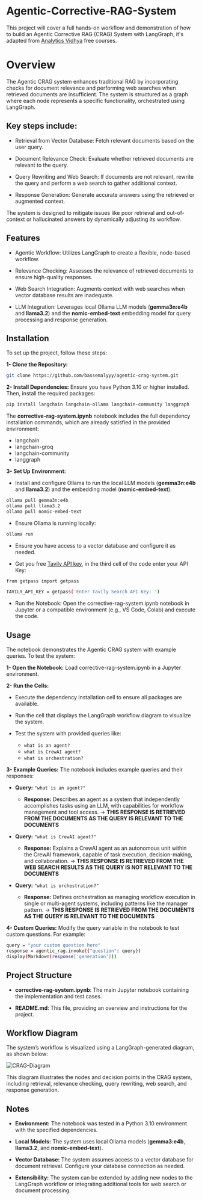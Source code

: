 # Agentic-Corrective-RAG-System
This project will cover a full hands-on workflow and demonstration of how to build an Agentic Corrective RAG (CRAG) System with LangGraph, it's adapted from [Analytics Vidhya](https://courses.analyticsvidhya.com/courses/take/building-an-agentic-corrective-rag-system-in-langgraph/lessons/61962780-building-an-agentic-corrective-rag-system) free courses.

# Overview

The Agentic CRAG system enhances traditional RAG by incorporating checks for document relevance and performing web searches when retrieved documents are insufficient. The system is structured as a graph where each node represents a specific functionality, orchestrated using LangGraph. 

## Key steps include:

- Retrieval from Vector Database: Fetch relevant documents based on the user query.



- Document Relevance Check: Evaluate whether retrieved documents are relevant to the query.



- Query Rewriting and Web Search: If documents are not relevant, rewrite the query and perform a web search to gather additional context.



- Response Generation: Generate accurate answers using the retrieved or augmented context.

The system is designed to mitigate issues like poor retrieval and out-of-context or hallucinated answers by dynamically adjusting its workflow.

## Features

- Agentic Workflow: Utilizes LangGraph to create a flexible, node-based workflow.

- Relevance Checking: Assesses the relevance of retrieved documents to ensure high-quality responses.

- Web Search Integration: Augments context with web searches when vector database results are inadequate.

- LLM Integration: Leverages local Ollama LLM models (**gemma3n:e4b** and **llama3.2**) and the **nomic-embed-text** embedding model for query processing and response generation.

## Installation

To set up the project, follow these steps:

**1- Clone the Repository:**
```sh
git clone https://github.com/bassemalyyy/agentic-crag-system.git
```

**2- Install Dependencies:** Ensure you have Python 3.10 or higher installed. Then, install the required packages:

```sh
pip install langchain langchain-ollama langchain-community langgraph
```
The **corrective-rag-system.ipynb** notebook includes the full dependency installation commands, which are already satisfied in the provided environment:
- langchain
- langchain-groq
- langchain-community
- langgraph

**3- Set Up Environment:**

- Install and configure Ollama to run the local LLM models (**gemma3n:e4b** and **llama3.2**) and the embedding model (**nomic-embed-text**).

```sh
ollama pull gemma3n:e4b
ollama pull llama3.2
ollama pull nomic-embed-text
```


- Ensure Ollama is running locally:

```sh
ollama run
```


- Ensure you have access to a vector database and configure it as needed.

- Get you free [Tavily API key](https://app.tavily.com/home), in the third cell of the code enter your API Key:

```sh
from getpass import getpass

TAVILY_API_KEY = getpass('Enter Tavily Search API Key: ')
```


- Run the Notebook: Open the corrective-rag-system.ipynb notebook in Jupyter or a compatible environment (e.g., VS Code, Colab) and execute the code.

## Usage

The notebook demonstrates the Agentic CRAG system with example queries. To test the system:

**1- Open the Notebook:** Load corrective-rag-system.ipynb in a Jupyter environment.

**2- Run the Cells:**

- Execute the dependency installation cell to ensure all packages are available.



- Run the cell that displays the LangGraph workflow diagram to visualize the system.

- Test the system with provided queries like:

  - ``what is an agent?``
  - ``what is CrewAI agent?``
  - ``what is orchestration?``


**3- Example Queries:** The notebook includes example queries and their responses:


   - **Query:** `"what is an agent?"`  
     - **Response:** Describes an agent as a system that independently accomplishes tasks using an LLM, with capabilities for workflow management and tool access. -> **THIS RESPONSE IS RETRIEVED FROM THE DOCUMENTS AS THE QUERY IS RELEVANT TO THE DOCUMENTS**

   - **Query:** `"what is CrewAI agent?"`  
     - **Response:** Explains a CrewAI agent as an autonomous unit within the CrewAI framework, capable of task execution, decision-making, and collaboration. -> **THIS RESPONSE IS RETRIEVED FROM THE WEB SEARCH RESULTS AS THE QUERY IS NOT RELEVANT TO THE DOCUMENTS**

   - **Query:** `"what is orchestration?"`  
     - **Response:** Defines orchestration as managing workflow execution in single or multi-agent systems, including patterns like the manager pattern. -> **THIS RESPONSE IS RETRIEVED FROM THE DOCUMENTS AS THE QUERY IS RELEVANT TO THE DOCUMENTS**


**4- Custom Queries:** Modify the query variable in the notebook to test custom questions. For example:

```sh
query = "your custom question here"
response = agentic_rag.invoke({"question": query})
display(Markdown(response['generation']))
```

## Project Structure

- **corrective-rag-system.ipynb**: The main Jupyter notebook containing the implementation and test cases.

- **README.md**: This file, providing an overview and instructions for the project.

## Workflow Diagram

The system’s workflow is visualized using a LangGraph-generated diagram, as shown below:

![CRAG-Diagram](https://github.com/user-attachments/assets/d31ab69c-80fb-4fe9-bb59-3f5d26b5bc4c)

This diagram illustrates the nodes and decision points in the CRAG system, including retrieval, relevance checking, query rewriting, web search, and response generation.

## Notes


- **Environment:** The notebook was tested in a Python 3.10 environment with the specified dependencies.

- **Local Models:** The system uses local Ollama models (**gemma3:e4b**, **llama3.2**, and **nomic-embed-text**).

- **Vector Database:** The system assumes access to a vector database for document retrieval. Configure your database connection as needed.

- **Extensibility:** The system can be extended by adding new nodes to the LangGraph workflow or integrating additional tools for web search or document processing.

